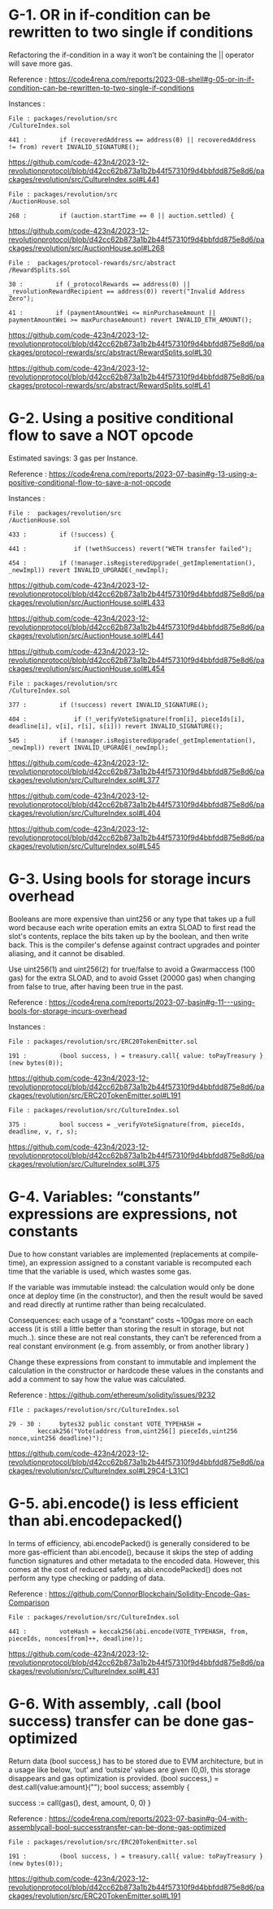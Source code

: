 # G-1. OR in if-condition can be rewritten to two single if conditions #

Refactoring the if-condition in a way it won’t be containing the || operator will save more gas.

Reference : https://code4rena.com/reports/2023-08-shell#g-05-or-in-if-condition-can-be-rewritten-to-two-single-if-conditions

Instances :
```
File : packages/revolution/src
/CultureIndex.sol

441 :         if (recoveredAddress == address(0) || recoveredAddress != from) revert INVALID_SIGNATURE();
```
https://github.com/code-423n4/2023-12-revolutionprotocol/blob/d42cc62b873a1b2b44f57310f9d4bbfdd875e8d6/packages/revolution/src/CultureIndex.sol#L441
```
File : packages/revolution/src
/AuctionHouse.sol

268 :         if (auction.startTime == 0 || auction.settled) {
```
https://github.com/code-423n4/2023-12-revolutionprotocol/blob/d42cc62b873a1b2b44f57310f9d4bbfdd875e8d6/packages/revolution/src/AuctionHouse.sol#L268
```
File :  packages/protocol-rewards/src/abstract
/RewardSplits.sol

30 :         if (_protocolRewards == address(0) || _revolutionRewardRecipient == address(0)) revert("Invalid Address Zero");

41 :         if (paymentAmountWei <= minPurchaseAmount || paymentAmountWei >= maxPurchaseAmount) revert INVALID_ETH_AMOUNT();
```
https://github.com/code-423n4/2023-12-revolutionprotocol/blob/d42cc62b873a1b2b44f57310f9d4bbfdd875e8d6/packages/protocol-rewards/src/abstract/RewardSplits.sol#L30

https://github.com/code-423n4/2023-12-revolutionprotocol/blob/d42cc62b873a1b2b44f57310f9d4bbfdd875e8d6/packages/protocol-rewards/src/abstract/RewardSplits.sol#L41

# G-2. Using a positive conditional flow to save a NOT opcode #

Estimated savings: 3 gas per Instance.

Reference : https://code4rena.com/reports/2023-07-basin#g-13-using-a-positive-conditional-flow-to-save-a-not-opcode

Instances :
```
File :  packages/revolution/src
/AuctionHouse.sol

433 :         if (!success) {

441 :             if (!wethSuccess) revert("WETH transfer failed");

454 :         if (!manager.isRegisteredUpgrade(_getImplementation(), _newImpl)) revert INVALID_UPGRADE(_newImpl);
```
https://github.com/code-423n4/2023-12-revolutionprotocol/blob/d42cc62b873a1b2b44f57310f9d4bbfdd875e8d6/packages/revolution/src/AuctionHouse.sol#L433

https://github.com/code-423n4/2023-12-revolutionprotocol/blob/d42cc62b873a1b2b44f57310f9d4bbfdd875e8d6/packages/revolution/src/AuctionHouse.sol#L441

https://github.com/code-423n4/2023-12-revolutionprotocol/blob/d42cc62b873a1b2b44f57310f9d4bbfdd875e8d6/packages/revolution/src/AuctionHouse.sol#L454
```
File : packages/revolution/src
/CultureIndex.sol

377 :         if (!success) revert INVALID_SIGNATURE();

404 :             if (!_verifyVoteSignature(from[i], pieceIds[i], deadline[i], v[i], r[i], s[i])) revert INVALID_SIGNATURE();

545 :         if (!manager.isRegisteredUpgrade(_getImplementation(), _newImpl)) revert INVALID_UPGRADE(_newImpl);
```
https://github.com/code-423n4/2023-12-revolutionprotocol/blob/d42cc62b873a1b2b44f57310f9d4bbfdd875e8d6/packages/revolution/src/CultureIndex.sol#L377

https://github.com/code-423n4/2023-12-revolutionprotocol/blob/d42cc62b873a1b2b44f57310f9d4bbfdd875e8d6/packages/revolution/src/CultureIndex.sol#L404

https://github.com/code-423n4/2023-12-revolutionprotocol/blob/d42cc62b873a1b2b44f57310f9d4bbfdd875e8d6/packages/revolution/src/CultureIndex.sol#L545

# G-3. Using bools for storage incurs overhead #

Booleans are more expensive than uint256 or any type that takes up a full word because each write operation emits an extra SLOAD to first read the slot's contents, replace the bits taken up by the boolean, and then write back. This is the compiler's defense against contract upgrades and pointer aliasing, and it cannot be disabled.

Use uint256(1) and uint256(2) for true/false to avoid a Gwarmaccess (100 gas) for the extra SLOAD, and to avoid Gsset (20000 gas) when changing from false to true, after having been true in the past.

Reference : https://code4rena.com/reports/2023-07-basin#g-11---using-bools-for-storage-incurs-overhead

Instances : 
```
File : packages/revolution/src/ERC20TokenEmitter.sol

191 :         (bool success, ) = treasury.call{ value: toPayTreasury }(new bytes(0));
```
https://github.com/code-423n4/2023-12-revolutionprotocol/blob/d42cc62b873a1b2b44f57310f9d4bbfdd875e8d6/packages/revolution/src/ERC20TokenEmitter.sol#L191
```
File : packages/revolution/src/CultureIndex.sol

375 :         bool success = _verifyVoteSignature(from, pieceIds, deadline, v, r, s);
```
https://github.com/code-423n4/2023-12-revolutionprotocol/blob/d42cc62b873a1b2b44f57310f9d4bbfdd875e8d6/packages/revolution/src/CultureIndex.sol#L375

# G-4. Variables: “constants” expressions are expressions, not constants #

Due to how constant variables are implemented (replacements at compile-time), an expression assigned to a constant variable is recomputed each time that the variable is used, which wastes some gas.

If the variable was immutable instead: the calculation would only be done once at deploy time (in the constructor), and then the result would be saved and read directly at runtime rather than being recalculated.

Consequences: each usage of a “constant” costs ~100gas more on each access (it is still a little better than storing the result in storage, but not much..). since these are not real constants, they can’t be referenced from a real constant environment (e.g. from assembly, or from another library )

Change these expressions from constant to immutable and implement the calculation in the constructor or hardcode these values in the constants and add a comment to say how the value was calculated.

Reference : https://github.com/ethereum/solidity/issues/9232
```
FIle : packages/revolution/src/CultureIndex.sol

29 - 30 :     bytes32 public constant VOTE_TYPEHASH =
        keccak256("Vote(address from,uint256[] pieceIds,uint256 nonce,uint256 deadline)");
```
https://github.com/code-423n4/2023-12-revolutionprotocol/blob/d42cc62b873a1b2b44f57310f9d4bbfdd875e8d6/packages/revolution/src/CultureIndex.sol#L29C4-L31C1

# G-5. abi.encode() is less efficient than abi.encodepacked() #

In terms of efficiency, abi.encodePacked() is generally considered to be more gas-efficient than abi.encode(), because it skips the step of adding function signatures and other metadata to the encoded data. However, this comes at the cost of reduced safety, as abi.encodePacked() does not perform any type checking or padding of data.

Reference : https://github.com/ConnorBlockchain/Solidity-Encode-Gas-Comparison
```
File : packages/revolution/src/CultureIndex.sol

441 :         voteHash = keccak256(abi.encode(VOTE_TYPEHASH, from, pieceIds, nonces[from]++, deadline));
```
https://github.com/code-423n4/2023-12-revolutionprotocol/blob/d42cc62b873a1b2b44f57310f9d4bbfdd875e8d6/packages/revolution/src/CultureIndex.sol#L431

# G-6. With assembly, .call (bool success) transfer can be done gas-optimized #

Return data (bool success,) has to be stored due to EVM architecture, but in a usage like below, ‘out’ and ‘outsize’ values are given (0,0), this storage disappears and gas optimization is provided.
(bool success,) = dest.call{value:amount}("");
bool success;
assembly {

success := call(gas(), dest, amount, 0, 0)
}  

Reference : https://code4rena.com/reports/2023-07-basin#g-04-with-assemblycall-bool-successtransfer-can-be-done-gas-optimized
```
File : packages/revolution/src/ERC20TokenEmitter.sol

191 :         (bool success, ) = treasury.call{ value: toPayTreasury }(new bytes(0));
```
https://github.com/code-423n4/2023-12-revolutionprotocol/blob/d42cc62b873a1b2b44f57310f9d4bbfdd875e8d6/packages/revolution/src/ERC20TokenEmitter.sol#L191
